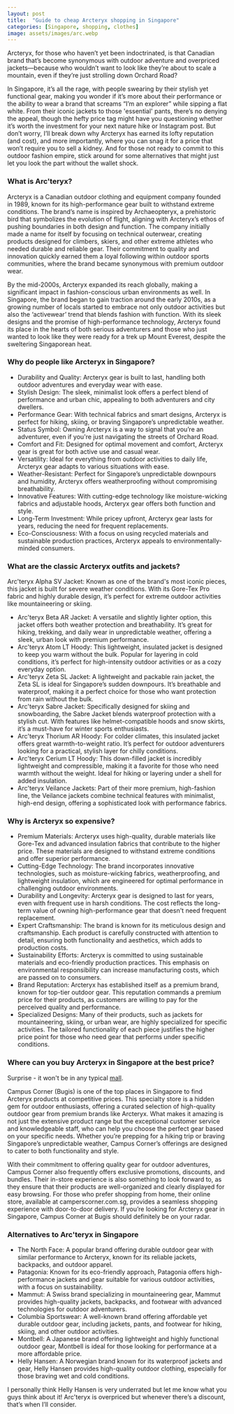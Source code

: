 ```yaml
---
layout: post
title:  "Guide to cheap Arcteryx shopping in Singapore"
categories: [Singapore, shopping, clothes]
image: assets/images/arc.webp
---
```


Arcteryx, for those who haven’t yet been indoctrinated, is that Canadian brand that’s become synonymous with outdoor adventure and overpriced jackets—because who wouldn’t want to look like they’re about to scale a mountain, even if they’re just strolling down Orchard Road?

In Singapore, it’s all the rage, with people swearing by their stylish yet functional gear, making you wonder if it’s more about their performance or the ability to wear a brand that screams “I’m an explorer” while sipping a flat white. From their iconic jackets to those 'essential' pants, there’s no denying the appeal, though the hefty price tag might have you questioning whether it’s worth the investment for your next nature hike or Instagram post. But don’t worry, I’ll break down why Arcteryx has earned its lofty reputation (and cost), and more importantly, where you can snag it for a price that won’t require you to sell a kidney. And for those not ready to commit to this outdoor fashion empire, stick around for some alternatives that might just let you look the part without the wallet shock.

### What is Arc'teryx?

Arcteryx is a Canadian outdoor clothing and equipment company founded in 1989, known for its high-performance gear built to withstand extreme conditions. The brand’s name is inspired by Archaeopteryx, a prehistoric bird that symbolizes the evolution of flight, aligning with Arcteryx’s ethos of pushing boundaries in both design and function. The company initially made a name for itself by focusing on technical outerwear, creating products designed for climbers, skiers, and other extreme athletes who needed durable and reliable gear. Their commitment to quality and innovation quickly earned them a loyal following within outdoor sports communities, where the brand became synonymous with premium outdoor wear.

By the mid-2000s, Arcteryx expanded its reach globally, making a significant impact in fashion-conscious urban environments as well. In Singapore, the brand began to gain traction around the early 2010s, as a growing number of locals started to embrace not only outdoor activities but also the ‘activewear’ trend that blends fashion with function. With its sleek designs and the promise of high-performance technology, Arcteryx found its place in the hearts of both serious adventurers and those who just wanted to look like they were ready for a trek up Mount Everest, despite the sweltering Singaporean heat.

### Why do people like Arcteryx in Singapore?

+ Durability and Quality: Arcteryx gear is built to last, handling both outdoor adventures and everyday wear with ease.
+ Stylish Design: The sleek, minimalist look offers a perfect blend of performance and urban chic, appealing to both adventurers and city dwellers.
+ Performance Gear: With technical fabrics and smart designs, Arcteryx is perfect for hiking, skiing, or braving Singapore’s unpredictable weather.
+ Status Symbol: Owning Arcteryx is a way to signal that you’re an adventurer, even if you're just navigating the streets of Orchard Road.
+ Comfort and Fit: Designed for optimal movement and comfort, Arcteryx gear is great for both active use and casual wear.
+ Versatility: Ideal for everything from outdoor activities to daily life, Arcteryx gear adapts to various situations with ease.
+ Weather-Resistant: Perfect for Singapore’s unpredictable downpours and humidity, Arcteryx offers weatherproofing without compromising breathability.
+ Innovative Features: With cutting-edge technology like moisture-wicking fabrics and adjustable hoods, Arcteryx gear offers both function and style.
+ Long-Term Investment: While pricey upfront, Arcteryx gear lasts for years, reducing the need for frequent replacements.
+ Eco-Consciousness: With a focus on using recycled materials and sustainable production practices, Arcteryx appeals to environmentally-minded consumers.

### What are the classic Arcteryx outfits and jackets?

Arc'teryx Alpha SV Jacket: Known as one of the brand's most iconic pieces, this jacket is built for severe weather conditions. With its Gore-Tex Pro fabric and highly durable design, it’s perfect for extreme outdoor activities like mountaineering or skiing.

+ Arc'teryx Beta AR Jacket: A versatile and slightly lighter option, this jacket offers both weather protection and breathability. It’s great for hiking, trekking, and daily wear in unpredictable weather, offering a sleek, urban look with premium performance.
+ Arc'teryx Atom LT Hoody: This lightweight, insulated jacket is designed to keep you warm without the bulk. Popular for layering in cold conditions, it’s perfect for high-intensity outdoor activities or as a cozy everyday option.
+ Arc'teryx Zeta SL Jacket: A lightweight and packable rain jacket, the Zeta SL is ideal for Singapore’s sudden downpours. It’s breathable and waterproof, making it a perfect choice for those who want protection from rain without the bulk.
+ Arc'teryx Sabre Jacket: Specifically designed for skiing and snowboarding, the Sabre Jacket blends waterproof protection with a stylish cut. With features like helmet-compatible hoods and snow skirts, it’s a must-have for winter sports enthusiasts.
+ Arc'teryx Thorium AR Hoody: For colder climates, this insulated jacket offers great warmth-to-weight ratio. It’s perfect for outdoor adventurers looking for a practical, stylish layer for chilly conditions.
+ Arc'teryx Cerium LT Hoody: This down-filled jacket is incredibly lightweight and compressible, making it a favorite for those who need warmth without the weight. Ideal for hiking or layering under a shell for added insulation.
+ Arc'teryx Veilance Jackets: Part of their more premium, high-fashion line, the Veilance jackets combine technical features with minimalist, high-end design, offering a sophisticated look with performance fabrics.

### Why is Arcteryx so expensive?

+ Premium Materials: Arcteryx uses high-quality, durable materials like Gore-Tex and advanced insulation fabrics that contribute to the higher price. These materials are designed to withstand extreme conditions and offer superior performance.
+ Cutting-Edge Technology: The brand incorporates innovative technologies, such as moisture-wicking fabrics, weatherproofing, and lightweight insulation, which are engineered for optimal performance in challenging outdoor environments.
+ Durability and Longevity: Arcteryx gear is designed to last for years, even with frequent use in harsh conditions. The cost reflects the long-term value of owning high-performance gear that doesn't need frequent replacement.
+ Expert Craftsmanship: The brand is known for its meticulous design and craftsmanship. Each product is carefully constructed with attention to detail, ensuring both functionality and aesthetics, which adds to production costs.
+ Sustainability Efforts: Arcteryx is committed to using sustainable materials and eco-friendly production practices. This emphasis on environmental responsibility can increase manufacturing costs, which are passed on to consumers.
+ Brand Reputation: Arcteryx has established itself as a premium brand, known for top-tier outdoor gear. This reputation commands a premium price for their products, as customers are willing to pay for the perceived quality and performance.
+ Specialized Designs: Many of their products, such as jackets for mountaineering, skiing, or urban wear, are highly specialized for specific activities. The tailored functionality of each piece justifies the higher price point for those who need gear that performs under specific conditions.

### Where can you buy Arcteryx in Singapore at the best price?

Surprise - it won't be in any typical [mall](https://fromhktosg.github.io/shopping-in-singapore/).

Campus Corner (Bugis) is one of the top places in Singapore to find Arcteryx products at competitive prices. This specialty store is a hidden gem for outdoor enthusiasts, offering a curated selection of high-quality outdoor gear from premium brands like Arcteryx. What makes it amazing is not just the extensive product range but the exceptional customer service and knowledgeable staff, who can help you choose the perfect gear based on your specific needs. Whether you’re prepping for a hiking trip or braving Singapore’s unpredictable weather, Campus Corner’s offerings are designed to cater to both functionality and style.

With their commitment to offering quality gear for outdoor adventures, Campus Corner also frequently offers exclusive promotions, discounts, and bundles. Their in-store experience is also something to look forward to, as they ensure that their products are well-organized and clearly displayed for easy browsing. For those who prefer shopping from home, their online store, available at camperscorner.com.sg, provides a seamless shopping experience with door-to-door delivery. If you’re looking for Arcteryx gear in Singapore, Campus Corner at Bugis should definitely be on your radar.

### Alternatives to Arc'teryx in Singapore

+ The North Face: A popular brand offering durable outdoor gear with similar performance to Arcteryx, known for its reliable jackets, backpacks, and outdoor apparel.
+ Patagonia: Known for its eco-friendly approach, Patagonia offers high-performance jackets and gear suitable for various outdoor activities, with a focus on sustainability.
+ Mammut: A Swiss brand specializing in mountaineering gear, Mammut provides high-quality jackets, backpacks, and footwear with advanced technologies for outdoor adventurers.
+ Columbia Sportswear: A well-known brand offering affordable yet durable outdoor gear, including jackets, pants, and footwear for hiking, skiing, and other outdoor activities.
+ Montbell: A Japanese brand offering lightweight and highly functional outdoor gear, Montbell is ideal for those looking for performance at a more affordable price.
+ Helly Hansen: A Norwegian brand known for its waterproof jackets and gear, Helly Hansen provides high-quality outdoor clothing, especially for those braving wet and cold conditions.

I personally think Helly Hansen is very underrated but let me know what you guys think about it! Arc'teryx is overpriced but whenever there’s a discount, that’s when I’ll consider.
